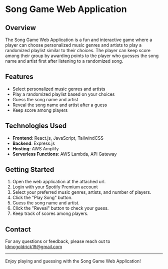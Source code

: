 # Song Game Web Application

## Overview
The Song Game Web Application is a fun and interactive game where a player can choose personalized music genres and artists to play a randomized playlist similar to their choices. The player can keep score among their group by awarding points to the player who guesses the song name and artist first after listening to a randomized song.

## Features
- Select personalized music genres and artists
- Play a randomized playlist based on your choices
- Guess the song name and artist
- Reveal the song name and artist after a guess
- Keep score among players

## Technologies Used
- **Frontend**: React.js, JavaScript, TailwindCSS
- **Backend**: Express.js
- **Hosting**: AWS Amplify
- **Serverless Functions**: AWS Lambda, API Gateway

## Getting Started
1. Open the web application at the attached url.
2. Login with your Spotify Premium account
3. Select your preferred music genres, artists, and number of players.
4. Click the "Play Song" button.
5. Guess the song name and artist.
6. Click the "Reveal" button to check your guess.
7. Keep track of scores among players.

## Contact
For any questions or feedback, please reach out to ldmcgoldrick19@gmail.com

---

Enjoy playing and guessing with the Song Game Web Application!
